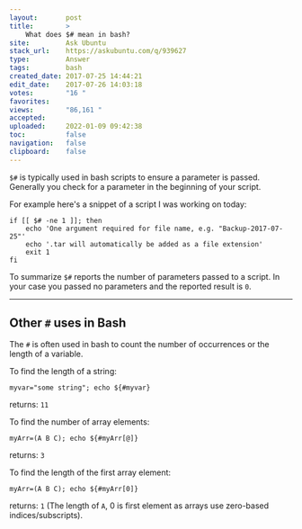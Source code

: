 ```yaml
---
layout:       post
title:        >
    What does $# mean in bash?
site:         Ask Ubuntu
stack_url:    https://askubuntu.com/q/939627
type:         Answer
tags:         bash
created_date: 2017-07-25 14:44:21
edit_date:    2017-07-26 14:03:18
votes:        "16 "
favorites:    
views:        "86,161 "
accepted:     
uploaded:     2022-01-09 09:42:38
toc:          false
navigation:   false
clipboard:    false
---
```


`$#` is typically used in bash scripts to ensure a parameter is passed. Generally you check for a parameter in the beginning of your script.

For example here's a snippet of a script I was working on today:

``` 
if [[ $# -ne 1 ]]; then
    echo 'One argument required for file name, e.g. "Backup-2017-07-25"'
    echo '.tar will automatically be added as a file extension'
    exit 1
fi

```

To summarize `$#` reports the number of parameters passed to a script. In your case you passed no parameters and the reported result is `0`.


----------

## Other `#` uses in Bash

The `#` is often used in bash to count the number of occurrences or the length of a variable.

To find the length of a string:

``` 
myvar="some string"; echo ${#myvar}

```

returns: `11`

To find the number of array elements:

``` 
myArr=(A B C); echo ${#myArr[@]}

```

returns: `3`

To find the length of the first array element:

``` 
myArr=(A B C); echo ${#myArr[0]}

```

returns: `1` (The length of `A`, 0 is first element as arrays use zero-based indices/subscripts).
